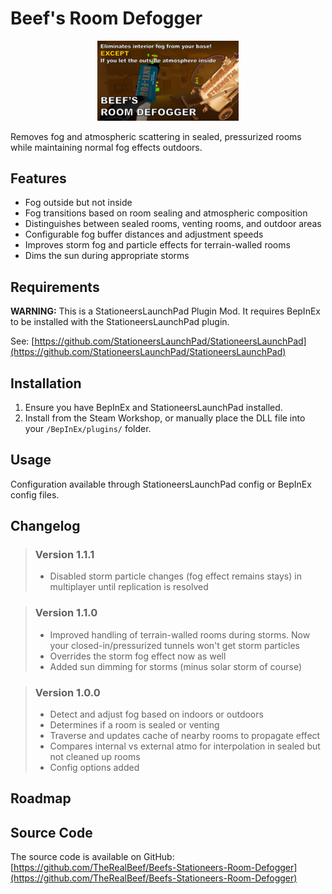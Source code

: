 # Beef's Room Defogger

<p align="center" width="100%">
<img alt="Room Defogger Logo" src="./About/thumb.png" width="45%" />
</p>

Removes fog and atmospheric scattering in sealed, pressurized rooms while maintaining normal fog effects outdoors.

## Features

- Fog outside but not inside
- Fog transitions based on room sealing and atmospheric composition
- Distinguishes between sealed rooms, venting rooms, and outdoor areas
- Configurable fog buffer distances and adjustment speeds
- Improves storm fog and particle effects for terrain-walled rooms
- Dims the sun during appropriate storms

## Requirements

**WARNING:** This is a StationeersLaunchPad Plugin Mod. It requires BepInEx to be installed with the StationeersLaunchPad plugin.

See: [https://github.com/StationeersLaunchPad/StationeersLaunchPad](https://github.com/StationeersLaunchPad/StationeersLaunchPad)

## Installation

1. Ensure you have BepInEx and StationeersLaunchPad installed.
2. Install from the Steam Workshop, or manually place the DLL file into your `/BepInEx/plugins/` folder.

## Usage

Configuration available through StationeersLaunchPad config or BepInEx config files.

## Changelog

>### Version 1.1.1
> - Disabled storm particle changes (fog effect remains stays) in multiplayer until replication is resolved

>### Version 1.1.0
>- Improved handling of terrain-walled rooms during storms. Now your closed-in/pressurized tunnels won't get storm particles
>- Overrides the storm fog effect now as well
>- Added sun dimming for storms (minus solar storm of course)

>### Version 1.0.0
>- Detect and adjust fog based on indoors or outdoors
>- Determines if a room is sealed or venting
>- Traverse and updates cache of nearby rooms to propagate effect
>- Compares internal vs external atmo for interpolation in sealed but not cleaned up rooms
>- Config options added

## Roadmap

## Source Code

The source code is available on GitHub:
[https://github.com/TheRealBeef/Beefs-Stationeers-Room-Defogger](https://github.com/TheRealBeef/Beefs-Stationeers-Room-Defogger)